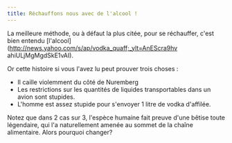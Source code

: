```yaml
---
title: Réchauffons nous avec de l'alcool !
---
```


La meilleure méthode, ou à défaut la plus citée, pour se réchauffer, c'est
bien entendu [l'alcool](http://news.yahoo.com/s/ap/vodka_quaff;_ylt=AnEScra9hv
ahiULjMgMgdSkE1vAI).

Or cette histoire si vous l'avez lu peut prouver trois choses :

  * Il caille violemment du côté de Nuremberg
  * Les restrictions sur les quantités de liquides transportables dans un avion sont stupides.
  * L'homme est assez stupide pour s'envoyer 1 litre de vodka d'affilée.

Notez que dans 2 cas sur 3, l'espèce humaine fait preuve d'une bêtise toute
légendaire, qui l'a naturellement amenée au sommet de la chaîne alimentaire.
Alors pourquoi changer?

